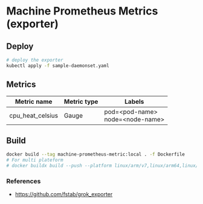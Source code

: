 
# Machine Prometheus Metrics (exporter)

## Deploy
```bash
# deploy the exporter
kubectl apply -f sample-daemonset.yaml
```

## Metrics

| Metric name | Metric type | Labels |
|-------------|-------------|-------------|
|cpu_heat_celsius|Gauge|pod=\<pod-name\> <br/> node=\<node-name\>| 


## Build
```bash
docker build --tag machine-prometheus-metric:local . -f Dockerfile
# For multi plateform 
# docker buildx build --push --platform linux/arm/v7,linux/arm64,linux/amd64 --tag medinvention/machine-prometheus-metric:0.0.1 . -f Dockerfile
```

### References
- https://github.com/fstab/grok_exporter
